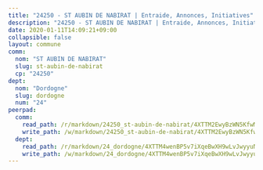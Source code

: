 ```yaml
---
title: "24250 - ST AUBIN DE NABIRAT | Entraide, Annonces, Initiatives"
description: "24250 - ST AUBIN DE NABIRAT | Entraide, Annonces, Initiatives"
date: 2020-01-11T14:09:21+09:00
collapsible: false
layout: commune
comm:
  nom: "ST AUBIN DE NABIRAT"
  slug: st-aubin-de-nabirat
  cp: "24250"
dept:
  nom: "Dordogne"
  slug: dordogne
  num: "24"
peerpad:
  comm:
    read_path: /r/markdown/24250_st-aubin-de-nabirat/4XTTM2EwyBzWN5KfwMBMKohLwBkmfEBiwhLYiJ7mF3spT1K8n
    write_path: /w/markdown/24250_st-aubin-de-nabirat/4XTTM2EwyBzWN5KfwMBMKohLwBkmfEBiwhLYiJ7mF3spT1K8n-K3TgU3LKEe5cXfg6f9UvQ8CcncKQcaiB6uF3eoHtLQzokdvHSGkmoNKLPb1BLs2uTL64NXowDKvRqG8zwGeCc12DBEmjAukrRPJxU2M9uWbU3NmmRaeassDJTUPeqW7m7YrDtxcA
  dept:
    read_path: /r/markdown/24_dordogne/4XTTM4wenBP5v7iXqeBwXH9wLvJwyyuNKzLxRyGzSZXmCuzgg
    write_path: /w/markdown/24_dordogne/4XTTM4wenBP5v7iXqeBwXH9wLvJwyyuNKzLxRyGzSZXmCuzgg-K3TgUusQQUSAmJPXozCTSBeqjqksxkVWGVxtHwEFrs5RuocQr8weKG2oQg7MVeg2F9Hhv7ggtBiBU8D9pdXEPa9M67VU3BzgAG9BCtQw3VY3Xcxk2YSegk3iUXMkpicGxxJr7mWp
---
```


